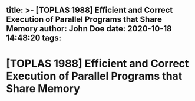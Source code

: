 title: >-
  [TOPLAS 1988] Efficient and Correct Execution of Parallel Programs that Share
  Memory
author: John Doe
date: 2020-10-18 14:48:20
tags:
---
# [TOPLAS 1988] Efficient and Correct Execution of Parallel Programs that Share Memory